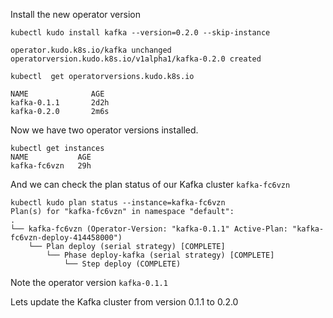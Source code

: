 



Install the new operator version
```
kubectl kudo install kafka --version=0.2.0 --skip-instance

operator.kudo.k8s.io/kafka unchanged
operatorversion.kudo.k8s.io/v1alpha1/kafka-0.2.0 created
```


```
kubectl  get operatorversions.kudo.k8s.io

NAME              AGE
kafka-0.1.1       2d2h
kafka-0.2.0       2m6s
```

Now we have two operator versions installed. 

```
kubectl get instances
NAME           AGE
kafka-fc6vzn   29h
```

And we can check the plan status of our Kafka cluster `kafka-fc6vzn`  
```
kubectl kudo plan status --instance=kafka-fc6vzn
Plan(s) for "kafka-fc6vzn" in namespace "default":
.
└── kafka-fc6vzn (Operator-Version: "kafka-0.1.1" Active-Plan: "kafka-fc6vzn-deploy-414458000")
    └── Plan deploy (serial strategy) [COMPLETE]
        └── Phase deploy-kafka (serial strategy) [COMPLETE]
            └── Step deploy (COMPLETE)
```
Note the operator version `kafka-0.1.1`

Lets update the Kafka cluster from version 0.1.1 to 0.2.0
